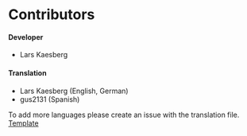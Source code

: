 # Contributors

#### Developer

- Lars Kaesberg

#### Translation

- Lars Kaesberg (English, German)
- gus2131 (Spanish)

To add more languages please create an issue with the translation file. [Template](https://github.com/lkaesberg/EmailBot/blob/main/language/english.json)
